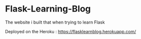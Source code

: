 # Flask-Learning-Blog

The website i built that when trying to learn Flask

Deployed on the Heroku : https://flasklearnblog.herokuapp.com/
